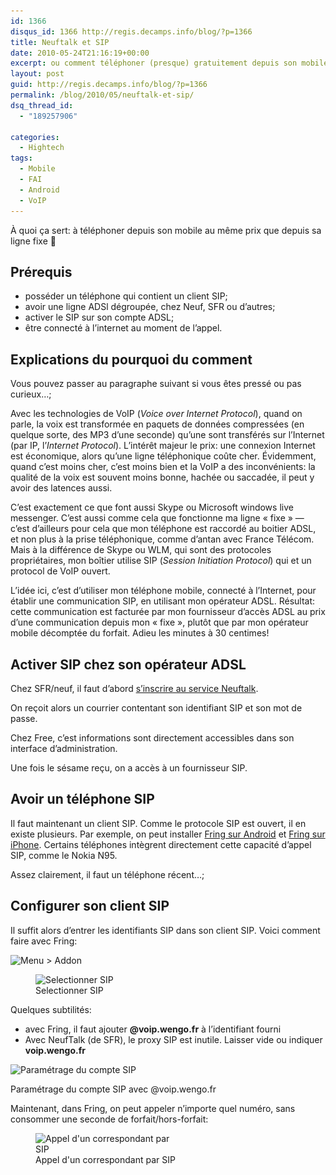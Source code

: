```yaml
---
id: 1366
disqus_id: 1366 http://regis.decamps.info/blog/?p=1366
title: Neuftalk et SIP
date: 2010-05-24T21:16:19+00:00
excerpt: ou comment téléphoner (presque) gratuitement depuis son mobile
layout: post
guid: http://regis.decamps.info/blog/?p=1366
permalink: /blog/2010/05/neuftalk-et-sip/
dsq_thread_id:
  - "189257906"

categories:
  - Hightech
tags:
  - Mobile
  - FAI
  - Android
  - VoIP
---
```

À quoi ça sert: à téléphoner depuis son mobile au même prix que depuis sa ligne fixe 🙂

## Prérequis

  * posséder un téléphone qui contient un client SIP; 
  * avoir une ligne ADSl dégroupée, chez Neuf, SFR ou d’autres;
  * activer le SIP sur son compte ADSL;
  * être connecté à l’internet au moment de l’appel. 

## Explications du pourquoi du comment

Vous pouvez passer au paragraphe suivant si vous êtes pressé ou pas curieux…;
  
<!--more-->


  
Avec les technologies de VoIP (_Voice over Internet Protocol_), quand on parle, la voix est transformée en paquets de données compressées (en quelque sorte, des MP3 d’une seconde) qu’une sont transférés sur l’Internet (par IP, l’_Internet Protocol_). L’intérêt majeur le prix: une connexion Internet est économique, alors qu’une ligne téléphonique coûte cher. Évidemment, quand c’est moins cher, c’est moins bien et la VoIP a des inconvénients: la qualité de la voix est souvent moins bonne, hachée ou saccadée, il peut y avoir des latences aussi. 

C’est exactement ce que font aussi Skype ou Microsoft windows live messenger. C’est aussi comme cela que fonctionne ma ligne « fixe » &#8212; c’est d’ailleurs pour cela que mon téléphone est raccordé au boitier ADSL, et non plus à la prise téléphonique, comme d’antan avec France Télécom. Mais à la différence de Skype ou WLM, qui sont des protocoles propriétaires, mon boîtier utilise SIP (_Session Initiation Protocol_) qui et un protocol de VoIP ouvert.

L’idée ici, c’est d’utiliser mon téléphone mobile, connecté à l’Internet, pour établir une communication SIP, en utilisant mon opérateur ADSL. Résultat: cette communication est facturée par mon fournisseur d’accès ADSL au prix d’une communication depuis mon « fixe », plutôt que par mon opérateur mobile décomptée du forfait. Adieu les minutes à 30 centimes!

## Activer SIP chez son opérateur ADSL

Chez SFR/neuf, il faut d’abord [s’inscrire au service Neuftalk](http://neuftalk.sfr.fr/inscrire.html).
  
On reçoit alors un courrier contentant son identifiant SIP et son mot de passe.

Chez Free, c’est informations sont directement accessibles dans son interface d’administration.

Une fois le sésame reçu, on a accès à un fournisseur SIP.

## Avoir un téléphone SIP

Il faut maintenant un client SIP. Comme le protocole SIP est ouvert, il en existe plusieurs. Par exemple, on peut installer [Fring sur Android](http://www.fring.com/android/) et [Fring sur iPhone](http://itunes.apple.com/app/fring/id290948830). Certains téléphones intègrent directement cette capacité d’appel SIP, comme le Nokia N95. 

Assez clairement, il faut un téléphone récent…;

## Configurer son client SIP

Il suffit alors d’entrer les identifiants SIP dans son client SIP. Voici comment faire avec Fring:
  
<img src="/blog/wp-content/uploads/2010/05/device0-233x350.png" alt="Menu > Addon" title="Fring" width="233" height="350" class="size-medium wp-image-1367" srcset="/blog/wp-content/uploads/2010/05/device0-233x350.png 233w, /blog/wp-content/uploads/2010/05/device0.png 320w" sizes="(max-width: 233px) 100vw, 233px" />
  
<figure id="attachment_1368" style="width: 233px" class="wp-caption alignnone"><img src="/blog/wp-content/uploads/2010/05/device1-233x350.png" alt="Selectionner SIP" title="Fring add-ons" width="233" height="350" class="size-medium wp-image-1368" srcset="/blog/wp-content/uploads/2010/05/device1-233x350.png 233w, /blog/wp-content/uploads/2010/05/device1.png 320w" sizes="(max-width: 233px) 100vw, 233px" /><figcaption class="wp-caption-text">Selectionner SIP</figcaption></figure>

Quelques subtilités:

  * avec Fring, il faut ajouter **@voip.wengo.fr** à l’identifiant fourni
  * Avec NeufTalk (de SFR), le proxy SIP est inutile. Laisser vide ou indiquer **voip.wengo.fr**<figure id="attachment_1370" style="width: 233px" class="wp-caption alignnone">

<img src="/blog/wp-content/uploads/2010/05/device2-233x350.png" alt="Paramétrage du compte SIP" title="Fring SIP" width="233" height="350" class="size-medium wp-image-1370" srcset="/blog/wp-content/uploads/2010/05/device2-233x350.png 233w, /blog/wp-content/uploads/2010/05/device2.png 320w" sizes="(max-width: 233px) 100vw, 233px" /><figcaption class="wp-caption-text">Paramétrage du compte SIP avec @voip.wengo.fr</figcaption></figure> 

Maintenant, dans Fring, on peut appeler n’importe quel numéro, sans consommer une seconde de forfait/hors-forfait:
  
<figure id="attachment_1369" style="width: 233px" class="wp-caption alignnone"><img src="/blog/wp-content/uploads/2010/05/device3-233x350.png" alt="Appel d&#039;un correspondant par SIP" title="Fring call" width="233" height="350" class="size-medium wp-image-1369" srcset="/blog/wp-content/uploads/2010/05/device3-233x350.png 233w, /blog/wp-content/uploads/2010/05/device3.png 320w" sizes="(max-width: 233px) 100vw, 233px" /><figcaption class="wp-caption-text">Appel d'un correspondant par SIP</figcaption></figure>
